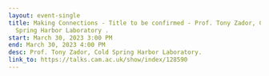 ```yaml
---
layout: event-single
title: Making Connections - Title to be confirmed - Prof. Tony Zador, Cold
  Spring Harbor Laboratory .
start: March 30, 2023 3:00 PM
end: March 30, 2023 4:00 PM
desc: Prof. Tony Zador, Cold Spring Harbor Laboratory.
link_to: https://talks.cam.ac.uk/show/index/128590
---
```

